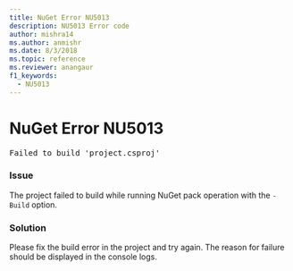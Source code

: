 ```yaml
---
title: NuGet Error NU5013
description: NU5013 Error code
author: mishra14
ms.author: anmishr
ms.date: 8/3/2018
ms.topic: reference
ms.reviewer: anangaur
f1_keywords: 
  - NU5013
---
```


# NuGet Error NU5013
<pre>Failed to build 'project.csproj'</pre>

### Issue

The project failed to build while running NuGet pack operation with the `-Build` option.


### Solution

Please fix the build error in the project and try again. The reason for failure should be displayed in the console logs.

